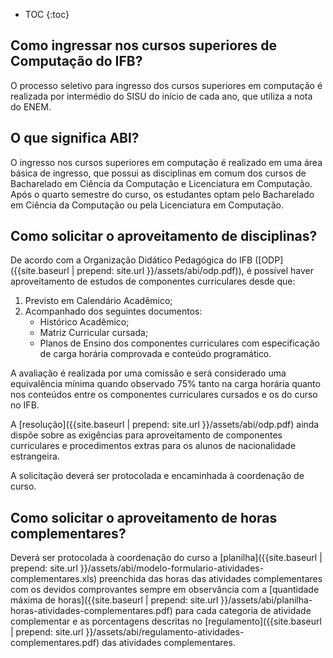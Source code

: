 * TOC
{:toc}


## Como ingressar nos cursos superiores de Computação do IFB?

O processo seletivo para ingresso dos cursos superiores em computação é realizada por intermédio do SISU do início de cada ano, que utiliza a nota do ENEM.

## O que significa ABI?

O ingresso nos cursos superiores em computação é realizado em uma área básica de ingresso, que possui as disciplinas em comum dos cursos de Bacharelado em Ciência da Computação e Licenciatura em Computação. Após o quarto semestre do curso, os estudantes optam pelo Bacharelado em Ciência da Computação ou pela Licenciatura em Computação.


## Como solicitar o aproveitamento de disciplinas?

De acordo com a Organização Didático Pedagógica do IFB ([ODP]({{site.baseurl | prepend: site.url }}/assets/abi/odp.pdf)), é possível haver aproveitamento de estudos de componentes curriculares desde que:

1. Previsto em Calendário Acadêmico;
2. Acompanhado dos seguintes documentos:
   - Histórico Acadêmico;    
   - Matriz Curricular cursada;
   - Planos de Ensino dos componentes curriculares com especificação de carga horária comprovada e conteúdo programático.

A avaliação é realizada por uma comissão e será considerado uma equivalência mínima quando observado 75% tanto na carga horária quanto nos conteúdos entre os componentes curriculares cursados e os do curso no IFB.

A [resolução]({{site.baseurl | prepend: site.url }}/assets/abi/odp.pdf) ainda dispõe sobre as exigências para aproveitamento de componentes curriculares e procedimentos extras para os alunos de nacionalidade estrangeira.

A solicitação deverá ser protocolada e encaminhada à coordenação de curso.


## Como solicitar o aproveitamento de horas complementares?

Deverá ser protocolada à coordenação do curso a [planilha]({{site.baseurl | prepend: site.url }}/assets/abi/modelo-formulario-atividades-complementares.xls) preenchida das horas das atividades complementares com os devidos comprovantes sempre em observância com a [quantidade máxima de horas]({{site.baseurl | prepend: site.url }}/assets/abi/planilha-horas-atividades-complementares.pdf) para cada categoria de  atividade complementar e as porcentagens descritas no [regulamento]({{site.baseurl | prepend: site.url }}/assets/abi/regulamento-atividades-complementares.pdf) das atividades complementares.

